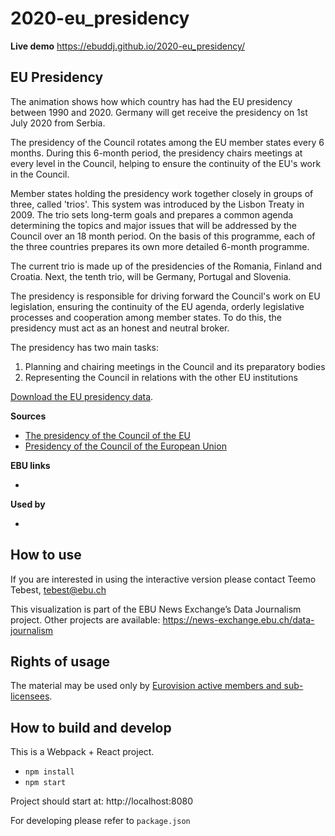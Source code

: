 # 2020-eu_presidency

**Live demo** https://ebuddj.github.io/2020-eu_presidency/

## EU Presidency

The animation shows how which country has had the EU presidency between 1990 and 2020. Germany will get receive the presidency on 1st July 2020 from Serbia.

The presidency of the Council rotates among the EU member states every 6 months. During this 6-month period, the presidency chairs meetings at every level in the Council, helping to ensure the continuity of the EU's work in the Council.

Member states holding the presidency work together closely in groups of three, called 'trios'. This system was introduced by the Lisbon Treaty in 2009. The trio sets long-term goals and prepares a common agenda determining the topics and major issues that will be addressed by the Council over an 18 month period. On the basis of this programme, each of the three countries prepares its own more detailed 6-month programme.

The current trio is made up of the presidencies of the Romania, Finland and Croatia. Next, the tenth trio, will be Germany, Portugal and Slovenia.

The presidency is responsible for driving forward the Council's work on EU legislation, ensuring the continuity of the EU agenda, orderly legislative processes and cooperation among member states. To do this, the presidency must act as an honest and neutral broker.

The presidency has two main tasks:
1. Planning and chairing meetings in the Council and its preparatory bodies
2. Representing the Council in relations with the other EU institutions

[Download the EU presidency data](https://github.com/ebuddj/2020-eu_presidency/blob/master/media/data/data%20-%20data.csv).

**Sources**
* [The presidency of the Council of the EU](https://www.consilium.europa.eu/en/council-eu/presidency-council-eu/)
* [Presidency of the Council of the European Union](https://en.wikipedia.org/wiki/Presidency_of_the_Council_of_the_European_Union)

**EBU links**
* []()

**Used by**
* []()

## How to use

If you are interested in using the interactive version please contact Teemo Tebest, tebest@ebu.ch

This visualization is part of the EBU News Exchange’s Data Journalism project. Other projects are available: https://news-exchange.ebu.ch/data-journalism

## Rights of usage

The material may be used only by [Eurovision active members and sub-licensees](https://www.ebu.ch/eurovision-news/members-and-sublicensees).

## How to build and develop

This is a Webpack + React project.

* `npm install`
* `npm start`

Project should start at: http://localhost:8080

For developing please refer to `package.json`